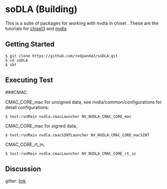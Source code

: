 soDLA (Building)
================

This is a suite of packages for working with nvdla in chisel
.
These are the tutorials for [chisel3](https://chisel.eecs.berkeley.edu/index.html#getstarted) and [nvdla](http://nvdla.org/hw/v1/hwarch.html)



Getting Started
----------------

    $ git clone https://github.com/redpanda3/soDLA.git
    $ cd soDLA
    $ sbt
    


Executing Test
----------------

###CMAC

CMAC_CORE_mac for unsigned data, see nvdla/common/configurations for detail configurations:

    $ test:runMain nvdla.cmacLauncher NV_NVDLA_CMAC_CORE_mac
    
CMAC_CORE_mac for signed data, 
 
    $ test:runMain nvdla.cmacSINTLauncher NV_NVDLA_CMAC_CORE_macSINT
    
CMAC_CORE_rt_in,

    $ test:runMain nvdla.cmacLauncher NV_NVDLA_CMAC_CORE_rt_in
    


Discussion
----------------

gitter: [link](https://gitter.im/NVDLA_chisel/Lobby)

